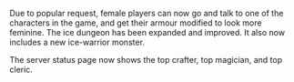 Due to popular request, female players can now go and talk to one of the characters in the game, and get their armour modified to look more feminine.
The ice dungeon has been expanded and improved. It also now includes a new ice-warrior monster.

The server status page now shows the top crafter, top magician, and top cleric.
